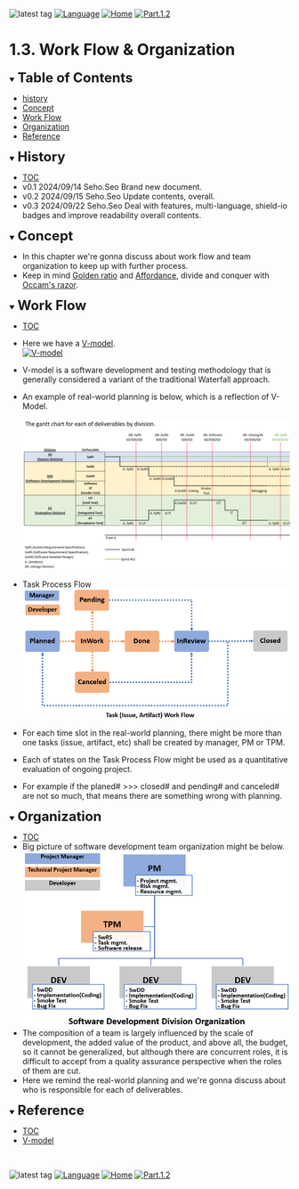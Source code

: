 ![latest tag](https://img.shields.io/github/v/tag/gtuja/CSC_MS.svg?color=brightgreen)
[![Language](https://img.shields.io/badge/Language-%E6%97%A5%E6%9C%AC%E8%AA%9E-brightgreen)](https://github.com/gtuja/CSC_MS/blob/main/Part1/3.ProcessAndOrganization.md)
[![Home](https://img.shields.io/badge/Home-Readme-brightgreen)](https://github.com/gtuja/CSC_MS/blob/main/README_en.md)
[![Part.1.2](https://img.shields.io/badge/Prev-Part.1.2-brightgreen)](https://github.com/gtuja/CSC_MS/blob/main/Part1/2.Hello%20MCU_en.md)

# 1.3. Work Flow & Organization

<div id="toc"></div>
<details open>
<summary><font size="5"><b>Table of Contents</b></font></summary>

- [history](#history)
- [Concept](#Concept)
- [Work Flow](#Work_Flow)
- [Organization](#Organization)
- [Reference](#Reference)

</details>

<div id="history"></div>
<details open>
<summary><font size="5"><b>History</b></font></summary> 

- [TOC](#toc)<br>
- v0.1 2024/09/14 Seho.Seo Brand new document.
- v0.2 2024/09/15 Seho.Seo Update contents, overall.
- v0.3 2024/09/22 Seho.Seo Deal with features, multi-language, shield-io badges and improve readability overall contents.

</details>

<div id="Concept"></div>
<details open>
<summary><font size="5"><b>Concept</b></font></summary>

- In this chapter we're gonna discuss about work flow and team organization to keep up with further process.
- Keep in mind [Golden ratio](https://en.m.wikipedia.org/wiki/Golden_ratio) and [Affordance](https://en.m.wikipedia.org/wiki/Affordance), divide and conquer with [Occam's razor](https://en.m.wikipedia.org/wiki/Occam%27s_razor). 

</details>

<div id="Work_Flow"></div>
<details open>
<summary><font size="5"><b>Work Flow</b></font></summary>

- [TOC](#toc)<br>
- Here we have a [V-model](https://kruschecompany.com/v-model-software-development-methodology/).<br>
[![V-model](https://kruschecompany.com/wp-content/uploads/2021/09/V-model-for-software-development-infographic-diagram.png)](https://kruschecompany.com/v-model-software-development-methodology/)
- V-model is a software development and testing methodology that is generally considered a variant of the traditional Waterfall approach. 
- An example of real-world planning is below, which is a reflection of V-Model.<br><br>
![gantt_chart_deliverables_by_division](https://github.com/gtuja/CSC_MS/blob/main/Resources/Part1/Part1_gantt_chart_deliverables_by_division.png)<br>
- Task Process Flow<br>
![TaskWorkFlow](https://github.com/gtuja/CSC_MS/blob/main/Resources/Part1/Part1_TaskWorkFlow.png)<br>

- For each time slot in the real-world planning, there might be more than one tasks (issue, artifact, etc) shall be created by manager, PM or TPM.
- Each of states on the Task Process Flow might be used as a quantitative evaluation of ongoing project.
- For example if the planed# >>> closed# and pending# and canceled# are not so much, that means there are something wrong with planning.

</details>

<div id="Organization"></div>
<details open>
<summary><font size="5"><b>Organization</b></font></summary>

- [TOC](#toc)<br>
- Big picture of software development team organization might be below.<br>
![SDD-Organization](https://github.com/gtuja/CSC_MS/blob/main/Resources/Part1/Part1_SoftwareDevelopmentOrganization.png)<br>
- The composition of a team is largely influenced by the scale of development, the added value of the product, and above all, the budget, so it cannot be generalized, but although there are concurrent roles, it is difficult to accept from a quality assurance perspective when the roles of them are cut.
- Here we remind the real-world planning and we're gonna discuss about who is responsible for each of deliverables.

</details>

<div id="Reference"></div>
<details open>
<summary><font size="5"><b>Reference</b></font></summary>

- [TOC](#toc)<br>
- [V-model](https://kruschecompany.com/v-model-software-development-methodology/)

</details>
<br>

![latest tag](https://img.shields.io/github/v/tag/gtuja/CSC_MS.svg?color=brightgreen)
[![Language](https://img.shields.io/badge/Language-%E6%97%A5%E6%9C%AC%E8%AA%9E-brightgreen)](https://github.com/gtuja/CSC_MS/blob/main/Part1/3.ProcessAndOrganization.md)
[![Home](https://img.shields.io/badge/Home-Readme-brightgreen)](https://github.com/gtuja/CSC_MS/blob/main/README_en.md)
[![Part.1.2](https://img.shields.io/badge/Prev-Part.1.2-brightgreen)](https://github.com/gtuja/CSC_MS/blob/main/Part1/2.Hello%20MCU_en.md)
